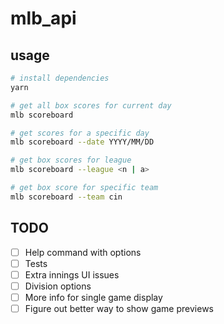 # mlb_api

## usage

```bash
# install dependencies
yarn

# get all box scores for current day
mlb scoreboard

# get scores for a specific day
mlb scoreboard --date YYYY/MM/DD

# get box scores for league
mlb scoreboard --league <n | a>

# get box score for specific team
mlb scoreboard --team cin
```

## TODO

- [ ] Help command with options
- [ ] Tests
- [ ] Extra innings UI issues
- [ ] Division options
- [ ] More info for single game display
- [ ] Figure out better way to show game previews
